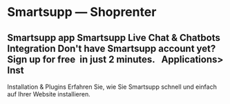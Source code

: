 # Smartsupp — Shoprenter
## Smartsupp app Smartsupp Live Chat & Chatbots Integration Don't have Smartsupp account yet? Sign up for free  in just 2 minutes.   Applications> Inst
Installation & Plugins 
Erfahren Sie, wie Sie Smartsupp schnell und einfach auf Ihrer Website installieren.

